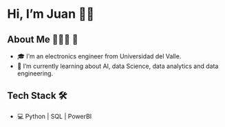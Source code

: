 <!---
TheJJL/TheJJL is a ✨ special ✨ repository because its `README.md` (this file) appears on your GitHub profile.
You can click the Preview link to take a look at your changes.
--->

# Hi, I’m Juan 👋🏻

## About Me 🙋🏻‍♂️ 🚀
- 🎓 I’m an electronics engineer from Universidad del Valle.
- 🌱 I’m currently learning about AI, data Science, data analytics and data engineering.

## Tech Stack 🛠
- 💻 Python | SQL | PowerBI

